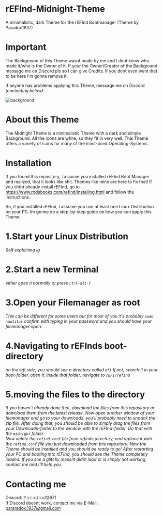 # rEFInd-Midnight-Theme
A minimalistic, dark Theme for the rEFInd Bootmanager (Theme by Paradox1937)



# Important
The Background of this Theme wasnt made by me and I dont know who made it/who is the Owner of it.
If your the Owner/Creator of the Background message me on Discord pls so I can give Credits.
If you dont even want that to be here I'm gonna remove it.  
  
If anyone has problems applying this Theme, message me on Discord *(contacting below)*  

![background]()
  
# About this Theme
The Midnight Theme is a minimalistic Theme with a dark and simple Background. All the Icons are
white, so they fit in very well. This Theme offers a variety of Icons for many of the most-used 
Operating-Systems.   
  
  

# Installation
If you found this repository, I assume you installed rEFInd Boot Manager and realized, that it
looks like shit. Themes like mine are here to fix that!
If you didnt already install rEFInd, go to https://www.rodsbooks.com/refind/installing.html
and follow the instructions.  

So, if you installed rEFInd, I assume you use at least one Linux Distribution on your PC.
Im gonna do a step-by-step guide on how you can apply this Theme.  

# 1.Start your Linux Distribution
*Self explaining ig*  

# 2.Start a new Terminal
*either open it normally or press `ctrl-alt-t`*  

# 3.Open your Filemanager as root
*This can be different for some users but for most of you it's probably `sudo nautilus` confirm with typing in your password and you should have your filemanager open.*  

# 4.Navigating to rEFInds boot-directory
*on the left side, you should see a directory called `efi` If not, search it in your boot-folder. open it. Inside that folder, navigate to `/EFI/refind`*  

# 5.moving the files to the directory
*If you haven't already done that, download the files from this repository or download them from the latest release. Now open another window of your filemanager and go to your downloads. you'll probably need to unpack the zip file. After doing that, you should be able to simply drag the files from your Downloads-folder to the window with the rEFInd-folder. Do that with the `midnight` folder.*  
*Now delete the `refind.conf` file from refinds directory, and replace it with the `refind.conf` file you just downloaded from this repository. Now the Theme should be installed and you should be ready to go! After restarting your PC and booting into rEFInd, you should see the Theme completely loaded. If you see a glitchy mess/it didnt load or is simply not working, contact me and I'll help you.*  
  
  

# Contacting me
Discord: 𝙿𝚊𝚛𝚊𝚍𝚘𝚡#2871  
If Discord doesnt work, contact me via E-Mail:  
pararadox.1937@gmail.com  

